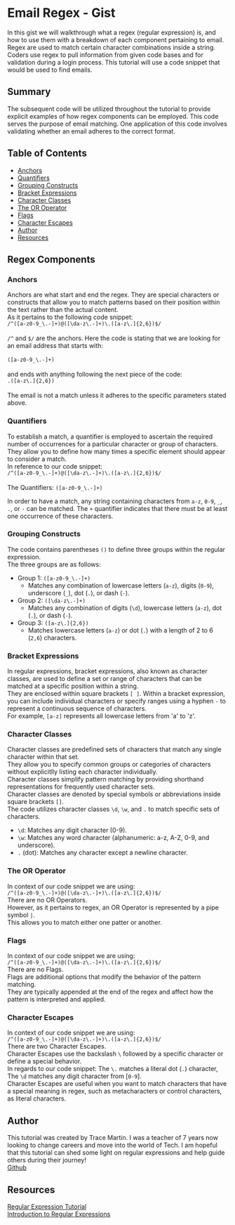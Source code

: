 # Email Regex - Gist

In this gist we will walkthrough what a regex (regular expression) is, and how to use them with a breakdown of each component pertaining to email. Regex are used to match certain character combinations inside a string. Coders use regex to pull information from given code bases and for validation during a login process. This tutorial will use a code snippet that would be used to find emails.

## Summary

The subsequent code will be utilized throughout the tutorial to provide explicit examples of how regex components can be employed. This code serves the purpose of email matching. One application of this code involves validating whether an email adheres to the correct format.

## Table of Contents

- [Anchors](#anchors)
- [Quantifiers](#quantifiers)
- [Grouping Constructs](#grouping-constructs)
- [Bracket Expressions](#bracket-expressions)
- [Character Classes](#character-classes)
- [The OR Operator](#the-or-operator)
- [Flags](#flags)
- [Character Escapes](#character-escapes)
- [Author](#author)
- [Resources](#resources)

## Regex Components

### Anchors

Anchors are what start and end the regex. They are special characters or constructs that allow you to match patterns based on their position within the text rather than the actual content. <br>
As it pertains to the following code snippet:<br>
`/^([a-z0-9_\.-]+)@([\da-z\.-]+)\.([a-z\.]{2,6})$/` <br><br>
`/^` and `$/` are the anchors. Here the code is stating that we are looking for an email address that starts with: <br><br>
`([a-z0-9_\.-]+)` <br><br>
and ends with anything following the next piece of the code: <br>
`.([a-z\.]{2,6})` <br><br>
The email is not a match unless it adheres to the specific parameters stated above.

### Quantifiers

To establish a match, a quantifier is employed to ascertain the required number of occurrences for a particular character or group of characters. They allow you to define how many times a specific element should appear to consider a match.<br>
In reference to our code snippet:<br>
`/^([a-z0-9_\.-]+)@([\da-z\.-]+)\.([a-z\.]{2,6})$/`<br><br>
The Quantifiers:
`([a-z0-9_\.-]+)`<br>

In order to have a match, any string containing characters from `a-z`, `0-9`, `_`, `.`, or `-` can be matched. The `+` quantifier indicates that there must be at least one occurrence of these characters.

### Grouping Constructs

The code contains parentheses `()` to define three groups within the regular expression.<br>
The three groups are as follows: <br>

- Group 1: `([a-z0-9_\.-]+)`
  - Matches any combination of lowercase letters (`a-z`), digits (`0-9`), underscore (`_`), dot (`.`), or dash (`-`).
- Group 2: `([\da-z\.-]+)`
  - Matches any combination of digits (`\d`), lowercase letters (`a-z`), dot (`.`), or dash (`-`).
- Group 3: `([a-z\.]{2,6})`
  - Matches lowercase letters (`a-z`) or dot (`.`) with a length of 2 to 6 (`2,6`) characters.

### Bracket Expressions

In regular expressions, bracket expressions, also known as character classes, are used to define a set or range of characters that can be matched at a specific position within a string. <br> They are enclosed within square brackets `[ ]`.
Within a bracket expression, you can include individual characters or specify ranges using a hyphen `-` to represent a continuous sequence of characters.<br> For example, `[a-z]` represents all lowercase letters from 'a' to 'z'.

### Character Classes

Character classes are predefined sets of characters that match any single character within that set.<br>
They allow you to specify common groups or categories of characters without explicitlly listing each character individually.<br>
Character classes simplify pattern matching by providing shorthand representations for frequently used character sets. <br>
Character classes are denoted by special symbols or abbreviations inside square brackets `[]`. <br>
The code utilizes character classes `\d`, `\w`, and `.` to match specific sets of characters.

- `\d`: Matches any digit character (0-9).
- `\w`: Matches any word character (alphanumeric: a-z, A-Z, 0-9, and underscore).
- `.` (dot): Matches any character except a newline character.

### The OR Operator

In context of our code snippet we are using: <br>
`/^([a-z0-9_\.-]+)@([\da-z\.-]+)\.([a-z\.]{2,6})$/` <br>
There are no OR Operators. <br>
However, as it pertains to regex, an OR Operator is represented by a pipe symbol `|`. <br>
This allows you to match either one patter or another.

### Flags

In context of our code snippet we are using: <br>
`/^([a-z0-9_\.-]+)@([\da-z\.-]+)\.([a-z\.]{2,6})$/` <br>
There are no Flags. <br>
Flags are additional options that modify the behavior of the pattern matching. <br>
They are typically appended at the end of the regex and affect how the pattern is interpreted and applied.

### Character Escapes

In context of our code snippet we are using: <br>
`/^([a-z0-9_\.-]+)@([\da-z\.-]+)\.([a-z\.]{2,6})$/` <br>
There are two Character Escapes. <br>
Character Escapes use the backslash `\` followed by a specific character or define a special behavior. <br>
In regards to our code snippet:
The `\.` matches a literal dot (`.`) character, <br>
The `\d` matches any digit character from [`0-9`].<br>
Character Escapes are useful when you want to match characters that have a special meaning in regex, such as metacharacters or control characters, as literal characters.

## Author

This tutorial was created by Trace Martin. I was a teacher of 7 years now looking to change careers and move into the world of Tech. I am hopeful that this tutorial can shed some light on regular expressions and help guide others during their journey! <br>
[Github](https://github.com/trace-martin)

## Resources

[Regular Expression Tutorial](https://coding-boot-camp.github.io/full-stack/computer-science/regex-tutorial) <br>
[Introduction to Regular Expressions](https://www.youtube.com/watch?v=7DG3kCDx53c)
